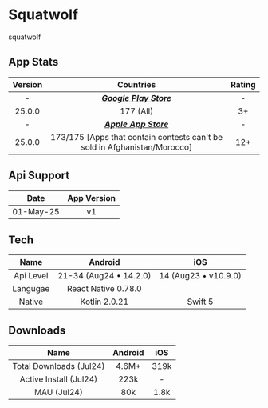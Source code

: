# Squatwolf
squatwolf

## App Stats
Version|Countries|Rating
:-:|:-:|:-:
-|***[Google Play Store](https://play.google.com/store/apps/details?id=com.vennapps.android.squatwolf)***|-
25.0.0|177 (All)|3+
-|***[Apple App Store](https://apps.apple.com/ae/app/squatwolf/id6444737113)***|-
25.0.0|173/175 [Apps that contain contests can't be sold in Afghanistan/Morocco]|12+

## Api Support
Date|App Version
:-:|:-:
01-May-25|v1|25.0.0

## Tech
Name|Android|iOS
:-:|:-:|:-:
Api Level|21-34 (Aug24 • 14.2.0)|14 (Aug23 • v10.9.0)
Langugae|React Native 0.78.0|
Native|Kotlin 2.0.21|Swift 5

## Downloads
Name|Android|iOS
:-:|:-:|:-:
Total Downloads (Jul24)|4.6M+|319k
Active Install (Jul24)|223k|-
MAU (Jul24)|80k|1.8k

